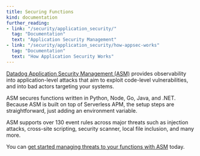 ```yaml
---
title: Securing Functions
kind: documentation
further_reading:
- link: "/security/application_security/"
  tag: "Documentation"
  text: "Application Security Management"
- link: "/security/application_security/how-appsec-works"
  tag: "Documentation"
  text: "How Application Security Works"
---
```


[Datadog Application Security Management (ASM)][2] provides observability into application-level attacks that aim to exploit code-level vulnerabilities, and into bad actors targeting your systems.

ASM secures functions written in Python, Node, Go, Java, and .NET. Because ASM is built on top of Serverless APM, the setup steps are straightforward, just adding an environment variable.

ASM supports over 130 event rules across major threats such as injection attacks, cross-site scripting, security scanner, local file inclusion, and many more. 

You can [get started managing threats to your functions with ASM][3] today.



[2]: /security/application_security/
[3]: /security/application_security/getting_started/serverless/
